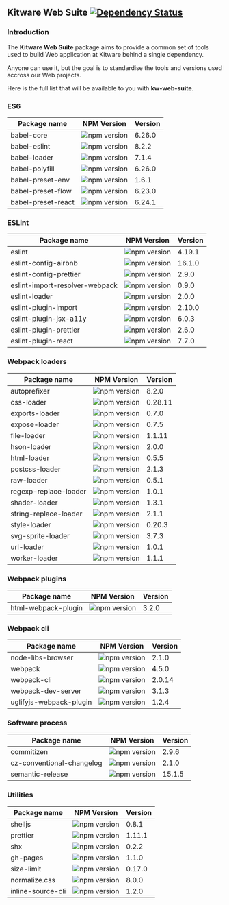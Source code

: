 ## Kitware Web Suite [![Dependency Status](https://img.shields.io/david/kitware/kw-web-suite.svg)](https://david-dm.org/kitware/kw-web-suite)

### Introduction

The **Kitware Web Suite** package aims to provide a common
set of tools used to build Web application at Kitware behind
a single dependency.

Anyone can use it, but the goal is to standardise
the tools and versions used accross our Web projects.

Here is the full list that will be available to you with **kw-web-suite**.

### ES6

Package name                            | NPM Version                                                      | Version
--------------------------------------- | ---------------------------------------------------------------- | ---------
babel-core                              | ![npm version](https://badge.fury.io/js/babel-core.svg)          | 6.26.0
babel-eslint                            | ![npm version](https://badge.fury.io/js/babel-eslint.svg)        | 8.2.2
babel-loader                            | ![npm version](https://badge.fury.io/js/babel-loader.svg)        | 7.1.4
babel-polyfill                          | ![npm version](https://badge.fury.io/js/babel-polyfill.svg)      | 6.26.0
babel-preset-env                        | ![npm version](https://badge.fury.io/js/babel-preset-env.svg)    | 1.6.1
babel-preset-flow                       | ![npm version](https://badge.fury.io/js/babel-preset-flow.svg)   | 6.23.0
babel-preset-react                      | ![npm version](https://badge.fury.io/js/babel-preset-react.svg)  | 6.24.1

### ESLint

Package name                   | NPM Version                                                                | Version
------------------------------ | -------------------------------------------------------------------------- | --------
eslint                         | ![npm version](https://badge.fury.io/js/eslint.svg)                        | 4.19.1
eslint-config-airbnb           | ![npm version](https://badge.fury.io/js/eslint-config-airbnb.svg)          | 16.1.0
eslint-config-prettier         | ![npm version](https://badge.fury.io/js/eslint-config-prettier.svg)        | 2.9.0
eslint-import-resolver-webpack | ![npm version](https://badge.fury.io/js/eslint-import-resolver-webpack.svg)| 0.9.0
eslint-loader                  | ![npm version](https://badge.fury.io/js/eslint-loader.svg)                 | 2.0.0
eslint-plugin-import           | ![npm version](https://badge.fury.io/js/eslint-plugin-import.svg)          | 2.10.0
eslint-plugin-jsx-a11y         | ![npm version](https://badge.fury.io/js/eslint-plugin-jsx-a11y.svg)        | 6.0.3
eslint-plugin-prettier         | ![npm version](https://badge.fury.io/js/eslint-plugin-prettier.svg)        | 2.6.0
eslint-plugin-react            | ![npm version](https://badge.fury.io/js/eslint-plugin-react.svg)           | 7.7.0

### Webpack loaders

Package name          | NPM Version                                                       | Version
--------------------- | ----------------------------------------------------------------- | --------
autoprefixer          | ![npm version](https://badge.fury.io/js/autoprefixer.svg)         | 8.2.0
css-loader            | ![npm version](https://badge.fury.io/js/css-loader.svg)           | 0.28.11
exports-loader        | ![npm version](https://badge.fury.io/js/exports-loader.svg)       | 0.7.0
expose-loader         | ![npm version](https://badge.fury.io/js/expose-loader.svg)        | 0.7.5
file-loader           | ![npm version](https://badge.fury.io/js/file-loader.svg)          | 1.1.11
hson-loader           | ![npm version](https://badge.fury.io/js/hson-loader.svg)          | 2.0.0
html-loader           | ![npm version](https://badge.fury.io/js/html-loader.svg)          | 0.5.5
postcss-loader        | ![npm version](https://badge.fury.io/js/postcss-loader.svg)       | 2.1.3
raw-loader            | ![npm version](https://badge.fury.io/js/raw-loader.svg)           | 0.5.1
regexp-replace-loader | ![npm version](https://badge.fury.io/js/regexp-replace-loader.svg)| 1.0.1
shader-loader         | ![npm version](https://badge.fury.io/js/shader-loader.svg)        | 1.3.1
string-replace-loader | ![npm version](https://badge.fury.io/js/string-replace-loader.svg)| 2.1.1
style-loader          | ![npm version](https://badge.fury.io/js/style-loader.svg)         | 0.20.3
svg-sprite-loader     | ![npm version](https://badge.fury.io/js/svg-sprite-loader.svg)    | 3.7.3
url-loader            | ![npm version](https://badge.fury.io/js/url-loader.svg)           | 1.0.1
worker-loader         | ![npm version](https://badge.fury.io/js/worker-loader.svg)        | 1.1.1

### Webpack plugins

Package name        | NPM Version                                                      | Version
------------------- | ---------------------------------------------------------------- | --------
html-webpack-plugin | ![npm version](https://badge.fury.io/js/html-webpack-plugin.svg) | 3.2.0

### Webpack cli

Package name            | NPM Version                                                          | Version
----------------------- | -------------------------------------------------------------------- | --------
node-libs-browser       | ![npm version](https://badge.fury.io/js/node-libs-browser.svg)       | 2.1.0
webpack                 | ![npm version](https://badge.fury.io/js/webpack.svg)                 | 4.5.0
webpack-cli             | ![npm version](https://badge.fury.io/js/webpack-cli.svg)             | 2.0.14
webpack-dev-server      | ![npm version](https://badge.fury.io/js/webpack-dev-server.svg)      | 3.1.3
uglifyjs-webpack-plugin | ![npm version](https://badge.fury.io/js/uglifyjs-webpack-plugin.svg) | 1.2.4

### Software process

Package name              | NPM Version                                                            | Version
------------------------- | ---------------------------------------------------------------------- | --------
commitizen                | ![npm version](https://badge.fury.io/js/commitizen.svg)                | 2.9.6
cz-conventional-changelog | ![npm version](https://badge.fury.io/js/cz-conventional-changelog.svg) | 2.1.0
semantic-release          | ![npm version](https://badge.fury.io/js/semantic-release.svg)          | 15.1.5

### Utilities

Package name      | NPM Version                                                    | Version
----------------- | -------------------------------------------------------------- | --------
shelljs           | ![npm version](https://badge.fury.io/js/shelljs.svg)           | 0.8.1
prettier          | ![npm version](https://badge.fury.io/js/prettier.svg)          | 1.11.1
shx               | ![npm version](https://badge.fury.io/js/shx.svg)               | 0.2.2
gh-pages          | ![npm version](https://badge.fury.io/js/gh-pages.svg)          | 1.1.0
size-limit        | ![npm version](https://badge.fury.io/js/size-limit.svg)        | 0.17.0
normalize.css     | ![npm version](https://badge.fury.io/js/normalize.css.svg)     | 8.0.0
inline-source-cli | ![npm version](https://badge.fury.io/js/inline-source-cli.svg) | 1.2.0
